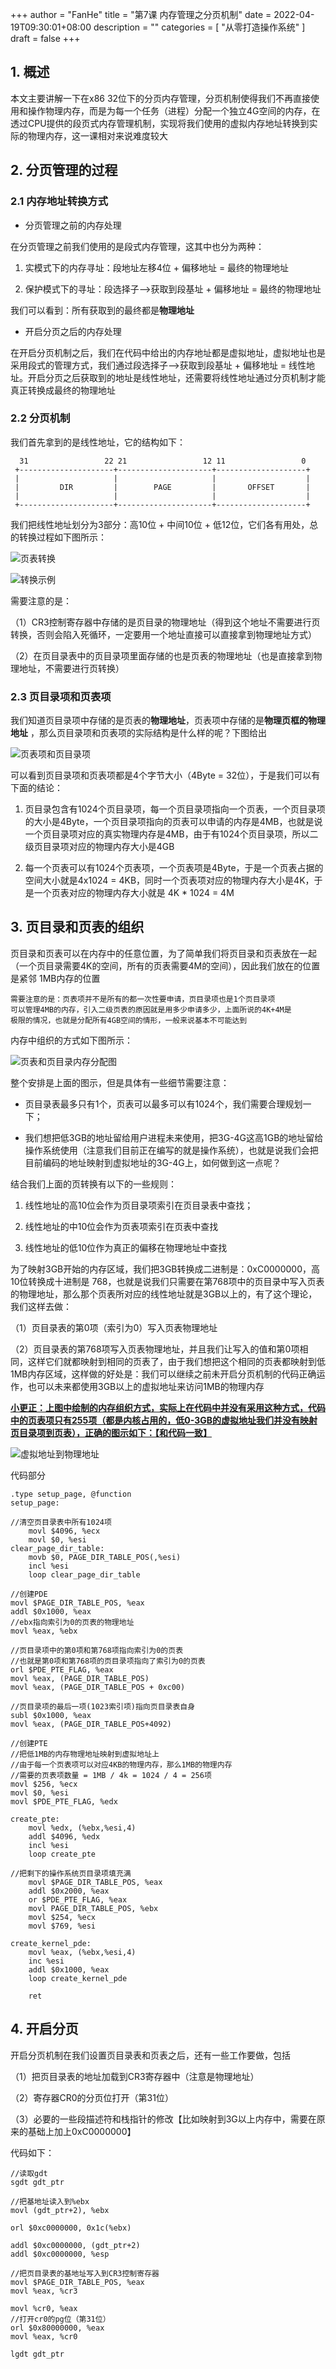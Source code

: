 +++
author = "FanHe"
title = "第7课 内存管理之分页机制"
date = 2022-04-19T09:30:01+08:00
description = ""
categories = [
 "从零打造操作系统"
]
draft = false
+++

## 

## 1. 概述

本文主要讲解一下在x86 32位下的分页内存管理，分页机制使得我们不再直接使用和操作物理内存，而是为每一个任务（进程）分配一个独立4G空间的内存，在透过CPU提供的段页式内存管理机制，实现将我们使用的虚拟内存地址转换到实际的物理内存，这一课相对来说难度较大

## 2. 分页管理的过程

### 2.1 内存地址转换方式

- 分页管理之前的内存处理

在分页管理之前我们使用的是段式内存管理，这其中也分为两种：

1. 实模式下的内存寻址：段地址左移4位 + 偏移地址 = 最终的物理地址

2. 保护模式下的寻址：段选择子-->获取到段基址 + 偏移地址 = 最终的物理地址

我们可以看到：所有获取到的最终都是**物理地址**

- 开启分页之后的内存处理

在开启分页机制之后，我们在代码中给出的内存地址都是虚拟地址，虚拟地址也是采用段式的管理方式，我们通过段选择子-->获取到段基址 + 偏移地址 = 线性地址。开启分页之后获取到的地址是线性地址，还需要将线性地址通过分页机制才能真正转换成最终的物理地址

### 2.2 分页机制

我们首先拿到的是线性地址，它的结构如下：

      31                 22 21                 12 11                 0
     +---------------------+---------------------+--------------------+
     |                     |                     |                    |
     |         DIR         |        PAGE         |       OFFSET       |
     |                     |                     |                    |
     +---------------------+---------------------+--------------------+

我们把线性地址划分为3部分：高10位 + 中间10位 + 低12位，它们各有用处，总的转换过程如下图所示：

<img src="/img/osdev/page-trans.png" title="" alt="页表转换" data-align="center">

![转换示例](/img/osdev/page-trans-example.png)

需要注意的是：

（1）CR3控制寄存器中存储的是页目录的物理地址（得到这个地址不需要进行页转换，否则会陷入死循环，一定要用一个地址直接可以直接拿到物理地址方式）

（2）在页目录表中的页目录项里面存储的也是页表的物理地址（也是直接拿到物理地址，不需要进行页转换）

### 2.3 页目录项和页表项

我们知道页目录项中存储的是页表的**物理地址**，页表项中存储的是**物理页框的物理地址** ，那么页目录项和页表项的实际结构是什么样的呢？下图给出

<img src="/img/osdev/page-entry-and-page-dir-entry.png" title="" alt="页表项和页目录项" data-align="center">

可以看到页目录项和页表项都是4个字节大小（4Byte = 32位），于是我们可以有下面的结论：

1. 页目录包含有1024个页目录项，每一个页目录项指向一个页表，一个页目录项的大小是4Byte，一个页目录项指向的页表可以申请的内存是4MB，也就是说一个页目录项对应的真实物理内存是4MB，由于有1024个页目录项，所以二级页目录项对应的物理内存大小是4GB

2. 每一个页表可以有1024个页表项，一个页表项是4Byte，于是一个页表占据的空间大小就是4x1024 = 4KB，同时一个页表项对应的物理内存大小是4K，于是一个页表对应的物理内存大小就是 4K * 1024 = 4M

## 3. 页目录和页表的组织

页目录和页表可以在内存中的任意位置，为了简单我们将页目录和页表放在一起（一个页目录需要4K的空间，所有的页表需要4M的空间），因此我们放在的位置是紧邻 1MB内存的位置

```
需要注意的是：页表项并不是所有的都一次性要申请，页目录项也是1个页目录项
可以管理4MB的内存，引入二级页表的原因就是用多少申请多少，上面所说的4K+4M是
极限的情况，也就是分配所有4GB空间的情形，一般来说基本不可能达到
```

内存中组织的方式如下图所示：

<img src="/img/osdev/page-mm-layout.png" title="" alt="页表和页目录内存分配图" data-align="center">

整个安排是上面的图示，但是具体有一些细节需要注意：

- 页目录表最多只有1个，页表可以最多可以有1024个，我们需要合理规划一下；

- 我们想把低3GB的地址留给用户进程未来使用，把3G-4G这高1GB的地址留给操作系统使用（注意我们目前正在编写的就是操作系统），也就是说我们会把目前编码的地址映射到虚拟地址的3G-4G上，如何做到这一点呢？

结合我们上面的页转换有以下的一些规则：

1. 线性地址的高10位会作为页目录项索引在页目录表中查找；

2. 线性地址的中10位会作为页表项索引在页表中查找

3. 线性地址的低10位作为真正的偏移在物理地址中查找

为了映射3GB开始的内存区域，我们把3GB转换成二进制是：0xC0000000，高10位转换成十进制是 768，也就是说我们只需要在第768项中的页目录中写入页表的物理地址，那么那个页表所对应的线性地址就是3GB以上的，有了这个理论，我们这样去做：

（1）页目录表的第0项（索引为0）写入页表物理地址

（2）页目录表的第768项写入页表物理地址，并且我们让写入的值和第0项相同，这样它们就都映射到相同的页表了，由于我们想把这个相同的页表都映射到低1MB内存区域，这样做的好处是：我们可以继续之前未开启分页机制的代码正确运作，也可以未来都使用3GB以上的虚拟地址来访问1MB的物理内存

**<u>小更正：上图中绘制的内存组织方式，实际上在代码中并没有采用这种方式，代码中的页表项只有255项（都是内核占用的，低0-3GB的虚拟地址我们并没有映射页目录项到页表），正确的图示如下：【和代码一致】</u>**

<img src="/img/osdev/VirtualMMtoPysicalMM.png" title="" alt="虚拟地址到物理地址" data-align="center">

代码部分

```asm6502
.type setup_page, @function
setup_page:

//清空页目录表中所有1024项
    movl $4096, %ecx
    movl $0, %esi
clear_page_dir_table:
    movb $0, PAGE_DIR_TABLE_POS(,%esi)
    incl %esi
    loop clear_page_dir_table

//创建PDE
movl $PAGE_DIR_TABLE_POS, %eax
addl $0x1000, %eax
//ebx指向索引为0的页表的物理地址
movl %eax, %ebx

//页目录项中的第0项和第768项指向索引为0的页表
//也就是第0项和第768项的页目录项指向了索引为0的页表
orl $PDE_PTE_FLAG, %eax
movl %eax, (PAGE_DIR_TABLE_POS)
movl %eax, (PAGE_DIR_TABLE_POS + 0xc00)

//页目录项的最后一项(1023索引项)指向页目录表自身
subl $0x1000, %eax
movl %eax, (PAGE_DIR_TABLE_POS+4092)

//创建PTE
//把低1MB的内存物理地址映射到虚拟地址上
//由于每一个页表项可以对应4KB的物理内存，那么1MB的物理内存
//需要的页表项数量 = 1MB / 4k = 1024 / 4 = 256项
movl $256, %ecx 
movl $0, %esi
movl $PDE_PTE_FLAG, %edx

create_pte:
    movl %edx, (%ebx,%esi,4)
    addl $4096, %edx
    incl %esi
    loop create_pte

//把剩下的操作系统页目录项填充满
    movl $PAGE_DIR_TABLE_POS, %eax
    addl $0x2000, %eax
    or $PDE_PTE_FLAG, %eax
    movl PAGE_DIR_TABLE_POS, %ebx
    movl $254, %ecx
    movl $769, %esi

create_kernel_pde:
    movl %eax, (%ebx,%esi,4)
    inc %esi
    addl $0x1000, %eax
    loop create_kernel_pde

    ret
```

## 4. 开启分页

开启分页机制在我们设置页目录表和页表之后，还有一些工作要做，包括

（1）把页目录表的地址加载到CR3寄存器中（注意是物理地址）

（2）寄存器CR0的分页位打开（第31位）

（3）必要的一些段描述符和栈指针的修改【比如映射到3G以上内存中，需要在原来的基础上加上0xC0000000】

代码如下：

```asm6502
//读取gdt
sgdt gdt_ptr

//把基地址读入到%ebx
movl (gdt_ptr+2), %ebx

orl $0xc0000000, 0x1c(%ebx)

addl $0xc0000000, (gdt_ptr+2)
addl $0xc0000000, %esp

//把页目录表的基地址写入到CR3控制寄存器
movl $PAGE_DIR_TABLE_POS, %eax
movl %eax, %cr3

movl %cr0, %eax
//打开cr0的pg位（第31位）
orl $0x80000000, %eax
movl %eax, %cr0

lgdt gdt_ptr
```

# 
